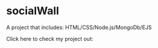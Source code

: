 # socialWall

A project that includes: HTML/CSS/Node.js/MongoDb/EJS

Click here to check my project out: 
